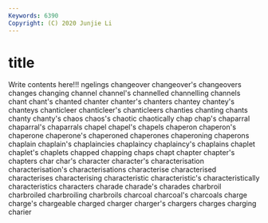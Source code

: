 ```yaml
---
Keywords: 6390
Copyright: (C) 2020 Junjie Li
---
```


# title

Write contents here!!!
ngelings 
changeover 
changeover's 
changeovers 
changes 
changing 
channel 
channel's 
channelled
channelling 
channels 
chant 
chant's 
chanted 
chanter 
chanter's 
chanters 
chantey 
chantey's
chanteys 
chanticleer 
chanticleer's 
chanticleers 
chanties 
chanting 
chants 
chanty 
chanty's 
chaos
chaos's 
chaotic 
chaotically 
chap 
chap's 
chaparral 
chaparral's 
chaparrals 
chapel 
chapel's
chapels 
chaperon 
chaperon's 
chaperone 
chaperone's 
chaperoned 
chaperones 
chaperoning 
chaperons 
chaplain
chaplain's 
chaplaincies 
chaplaincy 
chaplaincy's 
chaplains 
chaplet 
chaplet's 
chaplets 
chapped 
chapping
chaps 
chapt 
chapter 
chapter's 
chapters 
char 
char's 
character 
character's 
characterisation
characterisation's 
characterisations 
characterise 
characterised 
characterises 
characterising 
characteristic 
characteristic's 
characteristically 
characteristics
characters 
charade 
charade's 
charades 
charbroil 
charbroiled 
charbroiling 
charbroils 
charcoal 
charcoal's
charcoals 
charge 
charge's 
chargeable 
charged 
charger 
charger's 
chargers 
charges 
charging
charier 
